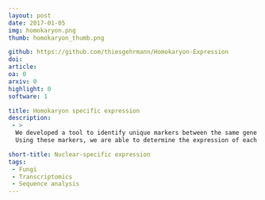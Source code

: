 ```yaml
---
layout: post
date: 2017-01-05
img: homokaryon.png
thumb: homokaryon_thumb.png

github: https://github.com/thiesgehrmann/Homokaryon-Expression
doi: 
article: 
oa: 0
arxiv: 0
highlight: 0
software: 1

title: Homokaryon specific expression
description:
 - >
  We developed a tool to identify unique markers between the same gene in two homokaryons.
  Using these markers, we are able to determine the expression of each nuclear type in a heterokaryon.

short-title: Nuclear-specific expression
tags:
 - Fungi
 - Transcriptomics
 - Sequence analysis
---
```


